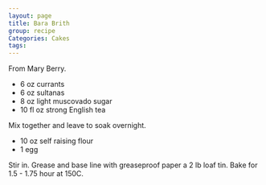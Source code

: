 ```yaml
---
layout: page
title: Bara Brith
group: recipe
Categories: Cakes
tags: 
---
```


From Mary Berry.

- 6 oz currants
- 6 oz sultanas
- 8 oz light muscovado sugar
- 10 fl oz strong English tea

Mix together and leave to soak overnight.

- 10 oz self raising flour
- 1 egg

Stir in.  Grease and base line with greaseproof paper a 2 lb loaf tin.  Bake for 1.5 - 1.75 hour at 150C.